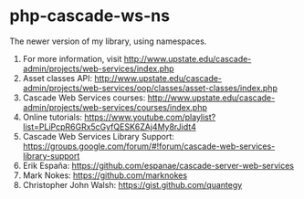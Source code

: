 # php-cascade-ws-ns
The newer version of my library, using namespaces.

1. For more information, visit http://www.upstate.edu/cascade-admin/projects/web-services/index.php
2. Asset classes API: http://www.upstate.edu/cascade-admin/projects/web-services/oop/classes/asset-classes/index.php
3. Cascade Web Services courses: http://www.upstate.edu/cascade-admin/projects/web-services/courses/index.php
4. Online tutorials: https://www.youtube.com/playlist?list=PLiPcpR6GRx5cGyfQESK6ZAj4My8rJidt4
5. Cascade Web Services Library Support: https://groups.google.com/forum/#!forum/cascade-web-services-library-support
6. Erik España: https://github.com/espanae/cascade-server-web-services
7. Mark Nokes: https://github.com/marknokes
8. Christopher John Walsh: https://gist.github.com/quantegy
